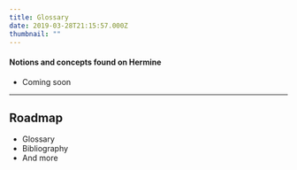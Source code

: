 ```yaml
---
title: Glossary
date: 2019-03-28T21:15:57.000Z
thumbnail: ""
---
```

#### Notions and concepts found on Hermine

* Coming soon

- - -

## Roadmap

* Glossary  
* Bibliography
* And more
